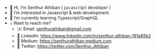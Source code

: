 - 👋 Hi, I’m Senthur Athiban ( 𝕛𝕒𝕧𝕒𝕤𝕔𝕣𝕚𝕡𝕥 dєvєlσpєr )
- 👀 I’m interested in Javascript & web development.
- 🌱 I’m currently learning Typescript/GraphQL
- ⤵️ Want to reach me?
  - ✉️ Email: senthurathiban@gmail.com
  - 👥 LinkedIn: https://www.linkedin.com/in/senthur-athiban-181a85b2
  - 📖 Medium: https://senthurathiban.medium.com
  - 📢 Twitter: https://twitter.com/Senthur_Athiban

<!---
SenthurAthiban94/SenthurAthiban94 is a ✨ special ✨ repository because its `README.md` (this file) appears on your GitHub profile.
You can click the Preview link to take a look at your changes.
--->
